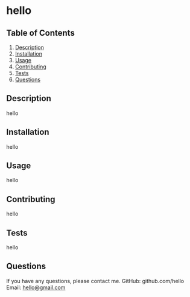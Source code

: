 # hello

## Table of Contents
1. [Description](#description)
2. [Installation](#installation)
3. [Usage](#usage)
4. [Contributing](#contributing)
5. [Tests](#tests)
6. [Questions](#questions)

## Description <a name="description"></a>
hello

## Installation <a name="installation"></a>
hello

## Usage <a name="usage"></a>
hello

## Contributing <a name="contributing"></a>
hello

## Tests <a name="tests"></a>
hello

## Questions <a name="questions"></a>
If you have any questions, please contact me.
GitHub: github.com/hello
Email: hello@gmail.com